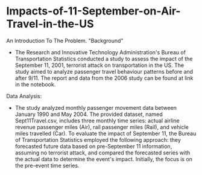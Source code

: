 # Impacts-of-11-September-on-Air-Travel-in-the-US
An Introduction To The Problem. "Background"
* The Research and Innovative Technology Administration's Bureau of Transportation Statistics conducted a study to assess the impact of the September 11, 2001, terrorist attack on transportation in the US. The study aimed to analyze passenger travel behaviour patterns before and after 9/11. The report and data from the 2006 study can be found at link in the notebook.

Data Analysis:
* The study analyzed monthly passenger movement data between January 1990 and May 2004. The provided dataset, named Sept11Travel.csv, includes three monthly time series: actual airline revenue passenger miles (Air), rail passenger miles (Rail), and vehicle miles travelled (Car). To evaluate the impact of September 11, the Bureau of Transportation Statistics employed the following approach: they forecasted future data based on pre-September 11 information, assuming no terrorist attack, and compared the forecasted series with the actual data to determine the event's impact. Initially, the focus is on the pre-event time series.
